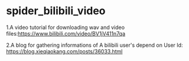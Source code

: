 # spider_bilibili_video
1.A video tutorial for downloading wav and video files:https://www.bilibili.com/video/BV1jV411n7qa

2.A blog for gathering informations of A bilibili user's depend on User Id: https://blog.xieqiaokang.com/posts/36033.html
